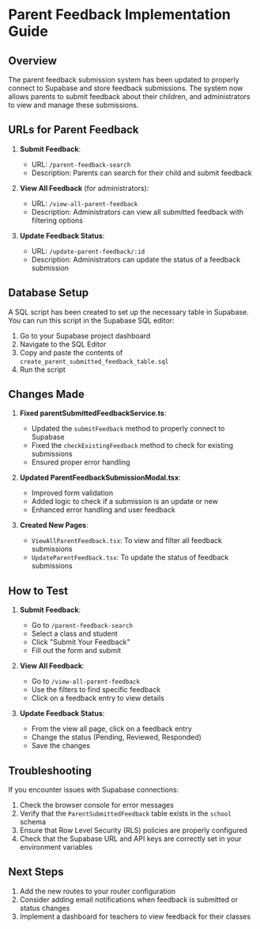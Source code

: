 # Parent Feedback Implementation Guide

## Overview

The parent feedback submission system has been updated to properly connect to Supabase and store feedback submissions. The system now allows parents to submit feedback about their children, and administrators to view and manage these submissions.

## URLs for Parent Feedback

1. **Submit Feedback**: 
   - URL: `/parent-feedback-search`
   - Description: Parents can search for their child and submit feedback

2. **View All Feedback** (for administrators):
   - URL: `/view-all-parent-feedback`
   - Description: Administrators can view all submitted feedback with filtering options

3. **Update Feedback Status**:
   - URL: `/update-parent-feedback/:id`
   - Description: Administrators can update the status of a feedback submission

## Database Setup

A SQL script has been created to set up the necessary table in Supabase. You can run this script in the Supabase SQL editor:

1. Go to your Supabase project dashboard
2. Navigate to the SQL Editor
3. Copy and paste the contents of `create_parent_submitted_feedback_table.sql`
4. Run the script

## Changes Made

1. **Fixed parentSubmittedFeedbackService.ts**:
   - Updated the `submitFeedback` method to properly connect to Supabase
   - Fixed the `checkExistingFeedback` method to check for existing submissions
   - Ensured proper error handling

2. **Updated ParentFeedbackSubmissionModal.tsx**:
   - Improved form validation
   - Added logic to check if a submission is an update or new
   - Enhanced error handling and user feedback

3. **Created New Pages**:
   - `ViewAllParentFeedback.tsx`: To view and filter all feedback submissions
   - `UpdateParentFeedback.tsx`: To update the status of feedback submissions

## How to Test

1. **Submit Feedback**:
   - Go to `/parent-feedback-search`
   - Select a class and student
   - Click "Submit Your Feedback"
   - Fill out the form and submit

2. **View All Feedback**:
   - Go to `/view-all-parent-feedback`
   - Use the filters to find specific feedback
   - Click on a feedback entry to view details

3. **Update Feedback Status**:
   - From the view all page, click on a feedback entry
   - Change the status (Pending, Reviewed, Responded)
   - Save the changes

## Troubleshooting

If you encounter issues with Supabase connections:

1. Check the browser console for error messages
2. Verify that the `ParentSubmittedFeedback` table exists in the `school` schema
3. Ensure that Row Level Security (RLS) policies are properly configured
4. Check that the Supabase URL and API keys are correctly set in your environment variables

## Next Steps

1. Add the new routes to your router configuration
2. Consider adding email notifications when feedback is submitted or status changes
3. Implement a dashboard for teachers to view feedback for their classes
